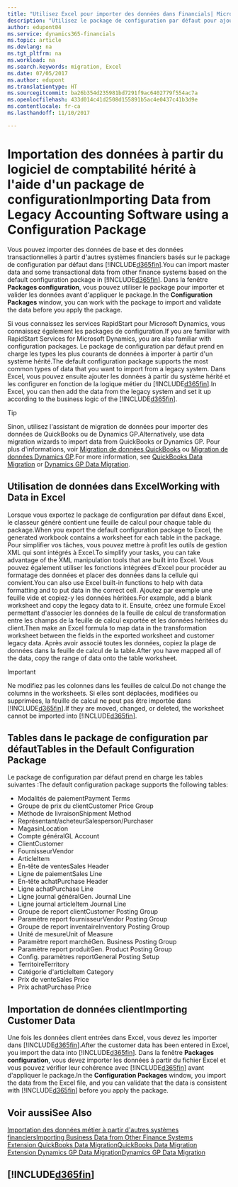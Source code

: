 ```yaml
---
title: "Utilisez Excel pour importer des données dans Financials| Microsoft Docs"
description: "Utilisez le package de configuration par défaut pour ajouter des données client dans Excel et les importer ensuite dans Dynamics 365 Business edition."
author: edupont04
ms.service: dynamics365-financials
ms.topic: article
ms.devlang: na
ms.tgt_pltfrm: na
ms.workload: na
ms.search.keywords: migration, Excel
ms.date: 07/05/2017
ms.author: edupont
ms.translationtype: HT
ms.sourcegitcommit: ba26b354d235981bd7291f9ac6402779f554ac7a
ms.openlocfilehash: 433d014c41d2508d155891b5ac4e0437c41b3d9e
ms.contentlocale: fr-ca
ms.lasthandoff: 11/10/2017

---
```

# <a name="importing-data-from-legacy-accounting-software-using-a-configuration-package"></a><span data-ttu-id="daa0c-103">Importation des données à partir du logiciel de comptabilité hérité à l'aide d'un package de configuration</span><span class="sxs-lookup"><span data-stu-id="daa0c-103">Importing Data from Legacy Accounting Software using a Configuration Package</span></span>
<span data-ttu-id="daa0c-104">Vous pouvez importer des données de base et des données transactionnelles à partir d'autres systèmes financiers basés sur le package de configuration par défaut dans [!INCLUDE[d365fin](includes/d365fin_md.md)].</span><span class="sxs-lookup"><span data-stu-id="daa0c-104">You can import master data and some transactional data from other finance systems based on the default configuration package in [!INCLUDE[d365fin](includes/d365fin_md.md)].</span></span> <span data-ttu-id="daa0c-105">Dans la fenêtre **Packages configuration**, vous pouvez utiliser le package pour importer et valider les données avant d'appliquer le package.</span><span class="sxs-lookup"><span data-stu-id="daa0c-105">In the **Configuration Packages** window, you can work with the package to import and validate the data before you apply the package.</span></span>  

<span data-ttu-id="daa0c-106">Si vous connaissez les services RapidStart pour Microsoft Dynamics, vous connaissez également les packages de configuration.</span><span class="sxs-lookup"><span data-stu-id="daa0c-106">If you are familiar with RapidStart Services for Microsoft Dynamics, you are also familiar with configuration packages.</span></span> <span data-ttu-id="daa0c-107">Le package de configuration par défaut prend en charge les types les plus courants de données à importer à partir d'un système hérité.</span><span class="sxs-lookup"><span data-stu-id="daa0c-107">The default configuration package supports the most common types of data that you want to import from a legacy system.</span></span> <span data-ttu-id="daa0c-108">Dans Excel, vous pouvez ensuite ajouter les données à partir du système hérité et les configurer en fonction de la logique métier du [!INCLUDE[d365fin](includes/d365fin_md.md)].</span><span class="sxs-lookup"><span data-stu-id="daa0c-108">In Excel, you can then add the data from the legacy system and set it up according to the business logic of the [!INCLUDE[d365fin](includes/d365fin_md.md)].</span></span>  

> [!TIP]  
>   <span data-ttu-id="daa0c-109">Sinon, utilisez l'assistant de migration de données pour importer des données de QuickBooks ou de Dynamics GP.</span><span class="sxs-lookup"><span data-stu-id="daa0c-109">Alternatively, use data migration wizards to import data from QuickBooks or Dynamics GP.</span></span> <span data-ttu-id="daa0c-110">Pour plus d'informations, voir [Migration de données QuickBooks](ui-extensions-quickbooks-data-migration.md) ou [Migration de données Dynamics GP](ui-extensions-dynamicsgp-data-migration.md).</span><span class="sxs-lookup"><span data-stu-id="daa0c-110">For more information, see [QuickBooks Data Migration](ui-extensions-quickbooks-data-migration.md) or [Dynamics GP Data Migration](ui-extensions-dynamicsgp-data-migration.md).</span></span>  

## <a name="working-with-data-in-excel"></a><span data-ttu-id="daa0c-111">Utilisation de données dans Excel</span><span class="sxs-lookup"><span data-stu-id="daa0c-111">Working with Data in Excel</span></span>
<span data-ttu-id="daa0c-112">Lorsque vous exportez le package de configuration par défaut dans Excel, le classeur généré contient une feuille de calcul pour chaque table du package.</span><span class="sxs-lookup"><span data-stu-id="daa0c-112">When you export the default configuration package to Excel, the generated workbook contains a worksheet for each table in the package.</span></span> <span data-ttu-id="daa0c-113">Pour simplifier vos tâches, vous pouvez mettre à profit les outils de gestion XML qui sont intégrés à Excel.</span><span class="sxs-lookup"><span data-stu-id="daa0c-113">To simplify your tasks, you can take advantage of the XML manipulation tools that are built into Excel.</span></span> <span data-ttu-id="daa0c-114">Vous pouvez également utiliser les fonctions intégrées d'Excel pour procéder au formatage des données et placer des données dans la cellule qui convient.</span><span class="sxs-lookup"><span data-stu-id="daa0c-114">You can also use Excel built-in functions to help with data formatting and to put data in the correct cell.</span></span> <span data-ttu-id="daa0c-115">Ajoutez par exemple une feuille vide et copiez-y les données héritées.</span><span class="sxs-lookup"><span data-stu-id="daa0c-115">For example, add a blank worksheet and copy the legacy data to it.</span></span> <span data-ttu-id="daa0c-116">Ensuite, créez une formule Excel permettant d'associer les données de la feuille de calcul de transformation entre les champs de la feuille de calcul exportée et les données héritées du client.</span><span class="sxs-lookup"><span data-stu-id="daa0c-116">Then make an Excel formula to map data in the transformation worksheet between the fields in the exported worksheet and customer legacy data.</span></span> <span data-ttu-id="daa0c-117">Après avoir associé toutes les données, copiez la plage de données dans la feuille de calcul de la table.</span><span class="sxs-lookup"><span data-stu-id="daa0c-117">After you have mapped all of the data, copy the range of data onto the table worksheet.</span></span>  

> [!IMPORTANT]  
>  <span data-ttu-id="daa0c-118">Ne modifiez pas les colonnes dans les feuilles de calcul.</span><span class="sxs-lookup"><span data-stu-id="daa0c-118">Do not change the columns in the worksheets.</span></span> <span data-ttu-id="daa0c-119">Si elles sont déplacées, modifiées ou supprimées, la feuille de calcul ne peut pas être importée dans [!INCLUDE[d365fin](includes/d365fin_md.md)].</span><span class="sxs-lookup"><span data-stu-id="daa0c-119">If they are moved, changed, or deleted, the worksheet cannot be imported into [!INCLUDE[d365fin](includes/d365fin_md.md)].</span></span>

## <a name="tables-in-the-default-configuration-package"></a><span data-ttu-id="daa0c-120">Tables dans le package de configuration par défaut</span><span class="sxs-lookup"><span data-stu-id="daa0c-120">Tables in the Default Configuration Package</span></span>
<span data-ttu-id="daa0c-121">Le package de configuration par défaut prend en charge les tables suivantes :</span><span class="sxs-lookup"><span data-stu-id="daa0c-121">The default configuration package supports the following tables:</span></span>

-   <span data-ttu-id="daa0c-122">Modalités de paiement</span><span class="sxs-lookup"><span data-stu-id="daa0c-122">Payment Terms</span></span>
-   <span data-ttu-id="daa0c-123">Groupe de prix du client</span><span class="sxs-lookup"><span data-stu-id="daa0c-123">Customer Price Group</span></span>
-   <span data-ttu-id="daa0c-124">Méthode de livraison</span><span class="sxs-lookup"><span data-stu-id="daa0c-124">Shipment Method</span></span>
-   <span data-ttu-id="daa0c-125">Représentant/acheteur</span><span class="sxs-lookup"><span data-stu-id="daa0c-125">Salesperson/Purchaser</span></span>
-   <span data-ttu-id="daa0c-126">Magasin</span><span class="sxs-lookup"><span data-stu-id="daa0c-126">Location</span></span>
-   <span data-ttu-id="daa0c-127">Compte général</span><span class="sxs-lookup"><span data-stu-id="daa0c-127">GL Account</span></span>
-   <span data-ttu-id="daa0c-128">Client</span><span class="sxs-lookup"><span data-stu-id="daa0c-128">Customer</span></span>
-   <span data-ttu-id="daa0c-129">Fournisseur</span><span class="sxs-lookup"><span data-stu-id="daa0c-129">Vendor</span></span>
-   <span data-ttu-id="daa0c-130">Article</span><span class="sxs-lookup"><span data-stu-id="daa0c-130">Item</span></span>
-   <span data-ttu-id="daa0c-131">En-tête de ventes</span><span class="sxs-lookup"><span data-stu-id="daa0c-131">Sales Header</span></span>
-   <span data-ttu-id="daa0c-132">Ligne de paiement</span><span class="sxs-lookup"><span data-stu-id="daa0c-132">Sales Line</span></span>
-   <span data-ttu-id="daa0c-133">En-tête achat</span><span class="sxs-lookup"><span data-stu-id="daa0c-133">Purchase Header</span></span>
-   <span data-ttu-id="daa0c-134">Ligne achat</span><span class="sxs-lookup"><span data-stu-id="daa0c-134">Purchase Line</span></span>
-   <span data-ttu-id="daa0c-135">Ligne journal général</span><span class="sxs-lookup"><span data-stu-id="daa0c-135">Gen. Journal Line</span></span>
-   <span data-ttu-id="daa0c-136">Ligne journal article</span><span class="sxs-lookup"><span data-stu-id="daa0c-136">Item Journal Line</span></span>
-   <span data-ttu-id="daa0c-137">Groupe de report client</span><span class="sxs-lookup"><span data-stu-id="daa0c-137">Customer Posting Group</span></span>
-   <span data-ttu-id="daa0c-138">Paramètre report fournisseur</span><span class="sxs-lookup"><span data-stu-id="daa0c-138">Vendor Posting Group</span></span>
-   <span data-ttu-id="daa0c-139">Groupe de report inventaire</span><span class="sxs-lookup"><span data-stu-id="daa0c-139">Inventory Posting Group</span></span>
-   <span data-ttu-id="daa0c-140">Unité de mesure</span><span class="sxs-lookup"><span data-stu-id="daa0c-140">Unit of Measure</span></span>
-   <span data-ttu-id="daa0c-141">Paramètre report marché</span><span class="sxs-lookup"><span data-stu-id="daa0c-141">Gen. Business Posting Group</span></span>
-   <span data-ttu-id="daa0c-142">Paramètre report produit</span><span class="sxs-lookup"><span data-stu-id="daa0c-142">Gen. Product Posting Group</span></span>
-   <span data-ttu-id="daa0c-143">Config. paramètres report</span><span class="sxs-lookup"><span data-stu-id="daa0c-143">General Posting Setup</span></span>
-   <span data-ttu-id="daa0c-144">Territoire</span><span class="sxs-lookup"><span data-stu-id="daa0c-144">Territory</span></span>
-   <span data-ttu-id="daa0c-145">Catégorie d'article</span><span class="sxs-lookup"><span data-stu-id="daa0c-145">Item Category</span></span>
-   <span data-ttu-id="daa0c-146">Prix de vente</span><span class="sxs-lookup"><span data-stu-id="daa0c-146">Sales Price</span></span>
-   <span data-ttu-id="daa0c-147">Prix achat</span><span class="sxs-lookup"><span data-stu-id="daa0c-147">Purchase Price</span></span>

## <a name="importing-customer-data"></a><span data-ttu-id="daa0c-148">Importation de données client</span><span class="sxs-lookup"><span data-stu-id="daa0c-148">Importing Customer Data</span></span>
<span data-ttu-id="daa0c-149">Une fois les données client entrées dans Excel, vous devez les importer dans [!INCLUDE[d365fin](includes/d365fin_md.md)].</span><span class="sxs-lookup"><span data-stu-id="daa0c-149">After the customer data has been entered in Excel, you import the data into [!INCLUDE[d365fin](includes/d365fin_md.md)].</span></span> <span data-ttu-id="daa0c-150">Dans la fenêtre **Packages configuration**, vous devez importer les données à partir du fichier Excel et vous pouvez vérifier leur cohérence avec [!INCLUDE[d365fin](includes/d365fin_md.md)] avant d'appliquer le package.</span><span class="sxs-lookup"><span data-stu-id="daa0c-150">In the **Configuration Packages** window, you import the data from the Excel file, and you can validate that the data is consistent with [!INCLUDE[d365fin](includes/d365fin_md.md)] before you apply the package.</span></span>

## <a name="see-also"></a><span data-ttu-id="daa0c-151">Voir aussi</span><span class="sxs-lookup"><span data-stu-id="daa0c-151">See Also</span></span>
[<span data-ttu-id="daa0c-152">Importation des données métier à partir d'autres systèmes financiers</span><span class="sxs-lookup"><span data-stu-id="daa0c-152">Importing Business Data from Other Finance Systems</span></span>](upload-data.md)  
[<span data-ttu-id="daa0c-153">Extension QuickBooks Data Migration</span><span class="sxs-lookup"><span data-stu-id="daa0c-153">QuickBooks Data Migration</span></span>](ui-extensions-quickbooks-data-migration.md)  
[<span data-ttu-id="daa0c-154">Extension Dynamics GP Data Migration</span><span class="sxs-lookup"><span data-stu-id="daa0c-154">Dynamics GP Data Migration</span></span>](ui-extensions-dynamicsgp-data-migration.md)  

## [!INCLUDE[d365fin](includes/free_trial_md.md)]

